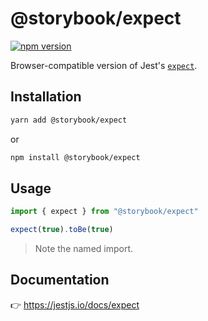 # @storybook/expect

[![npm version](https://img.shields.io/npm/v/@storybook/expect?label=%40storybook%2Fexpect)](https://npmjs.com/package/@storybook/expect)

Browser-compatible version of Jest's [`expect`](https://jestjs.io/docs/expect).

## Installation

```sh
yarn add @storybook/expect
```

or

```sh
npm install @storybook/expect
```

## Usage

```js
import { expect } from "@storybook/expect"

expect(true).toBe(true)
```

> Note the named import.

## Documentation

👉 https://jestjs.io/docs/expect
